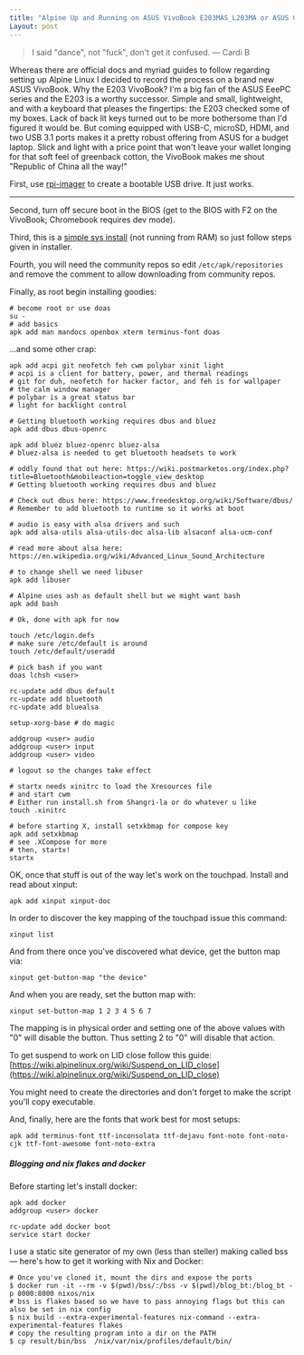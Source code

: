 ```yaml
---
title: "Alpine Up and Running on ASUS VivoBook E203MAS_L203MA or ASUS Chromebook C223"
Layout: post
---
```


> I said "dance", not "fuck", don't get it confused. — Cardi B

Whereas there are official docs and myriad guides to follow regarding setting up Alpine Linux I decided to record the process on a brand new ASUS VivoBook. Why the E203 VivoBook? I'm a big fan of the ASUS EeePC series and the E203 is a worthy successor. Simple and small, lightweight, and with a keyboard that pleases the fingertips: the E203 checked some of my boxes. Lack of back lit keys turned out to be more bothersome than I'd figured it would be. But coming equipped with USB-C, microSD, HDMI, and two USB 3.1 ports makes it a pretty robust offering from ASUS for a budget laptop. Slick and light with a price point that won't leave your wallet longing for that soft feel of greenback cotton, the VivoBook makes me shout "Republic of China all the way!"

First, use [rpi-imager](https://github.com/raspberrypi/rpi-imager) to create a bootable USB drive. It just works.

<hr>

Second, turn off secure boot in the BIOS (get to the BIOS with F2 on the VivoBook; Chromebook requires dev mode).

Third, this is a [simple sys install](https://wiki.alpinelinux.org/wiki/Install_to_disk) (not running from RAM) so just follow steps given in installer.

Fourth, you will need the community repos so edit `/etc/apk/repositories` and remove the comment to allow downloading from community repos.

Finally, as root begin installing goodies:

	# become root or use doas
	su -
	# add basics
	apk add man mandocs openbox xterm terminus-font doas

...and some other crap:

	apk add acpi git neofetch feh cwm polybar xinit light 
	# acpi is a client for battery, power, and thermal readings
	# git for duh, neofetch for hacker factor, and feh is for wallpaper
	# the calm window manager
	# polybar is a great status bar
	# light for backlight control

	# Getting bluetooth working requires dbus and bluez 
	apk add dbus dbus-openrc

	apk add bluez bluez-openrc bluez-alsa
	# bluez-alsa is needed to get bluetooth headsets to work

	# oddly found that out here: https://wiki.postmarketos.org/index.php?title=Bluetooth&mobileaction=toggle_view_desktop
	# Getting bluetooth working requires dbus and bluez 

	# Check out dbus here: https://www.freedesktop.org/wiki/Software/dbus/
	# Remember to add bluetooth to runtime so it works at boot

	# audio is easy with alsa drivers and such
	apk add alsa-utils alsa-utils-doc alsa-lib alsaconf alsa-ucm-conf

	# read more about alsa here: https://en.wikipedia.org/wiki/Advanced_Linux_Sound_Architecture

	# to change shell we need libuser
	apk add libuser

	# Alpine uses ash as default shell but we might want bash
	apk add bash

	# Ok, done with apk for now

	touch /etc/login.defs
	# make sure /etc/default is around
	touch /etc/default/useradd

	# pick bash if you want
	doas lchsh <user>

	rc-update add dbus default
	rc-update add bluetooth
	rc-update add bluealsa

	setup-xorg-base # do magic

	addgroup <user> audio
	addgroup <user> input
	addgroup <user> video

	# logout so the changes take effect

	# startx needs xinitrc to load the Xresources file
	# and start cwm
	# Either run install.sh from Shangri-la or do whatever u like
	touch .xinitrc 
 
	# before starting X, install setxkbmap for compose key
	apk add setxkbmap
	# see .XCompose for more
	# then, startx!
	startx

OK, once that stuff is out of the way let's work on the touchpad. Install and read about xinput:

	apk add xinput xinput-doc

In order to discover the key mapping of the touchpad issue this command:

	xinput list
And from there once you've discovered what device, get the button map via:

	xinput get-button-map "the device"

And when you are ready, set the button map with:

	xinput set-button-map 1 2 3 4 5 6 7

The mapping is in physical order and setting one of the above values with "0" will disable the button. Thus setting 2 to "0" will disable that action.

To get suspend to work on LID close follow this guide: [https://wiki.alpinelinux.org/wiki/Suspend_on_LID_close](https://wiki.alpinelinux.org/wiki/Suspend_on_LID_close)

You might need to create the directories and don't forget to make the script you'll copy executable.

And, finally, here are the fonts that work best for most setups:

	apk add terminus-font ttf-inconsolata ttf-dejavu font-noto font-noto-cjk ttf-font-awesome font-noto-extra

##### Blogging and nix flakes and docker
Before starting let's install docker:

	apk add docker
	addgroup <user> docker

	rc-update add docker boot
	service start docker

I use a static site generator of my own (less than steller) making called bss — here's how to get it working with Nix and Docker:

	# Once you've cloned it, mount the dirs and expose the ports
	$ docker run -it --rm -v $(pwd)/bss/:/bss -v $(pwd)/blog_bt:/blog_bt -p 8000:8000 nixos/nix
	# bss is flakes based so we have to pass annoying flags but this can also be set in nix config
	$ nix build --extra-experimental-features nix-command --extra-experimental-features flakes
	# copy the resulting program into a dir on the PATH
	$ cp result/bin/bss  /nix/var/nix/profiles/default/bin/
